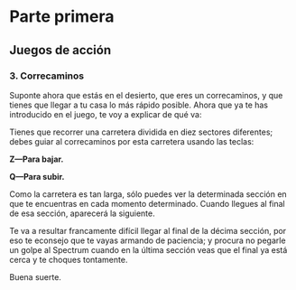 # Parte primera

## Juegos de acción

### 3. Correcaminos

Suponte ahora que estás en el desierto, que eres un correcaminos, y que tienes que llegar a tu casa lo más rápido posible. Ahora que ya te has introducido en el juego, te voy a explicar de qué va:

Tienes que recorrer una carretera dividida en diez sectores diferentes; debes guiar al correcaminos por esta carretera usando las teclas:

**Z—Para bajar.**

**Q—Para subir.**

Como la carretera es tan larga, sólo puedes ver la determinada sección en que te encuentras en cada momento determinado. Cuando llegues al final de esa sección, aparecerá la siguiente.

Te va a resultar francamente difícil llegar al final de la décima sección, por eso te econsejo que te vayas armando de paciencia; y procura no pegarle un golpe al Spectrum cuando en la última sección veas que el final ya está cerca y te choques tontamente.

Buena suerte.
